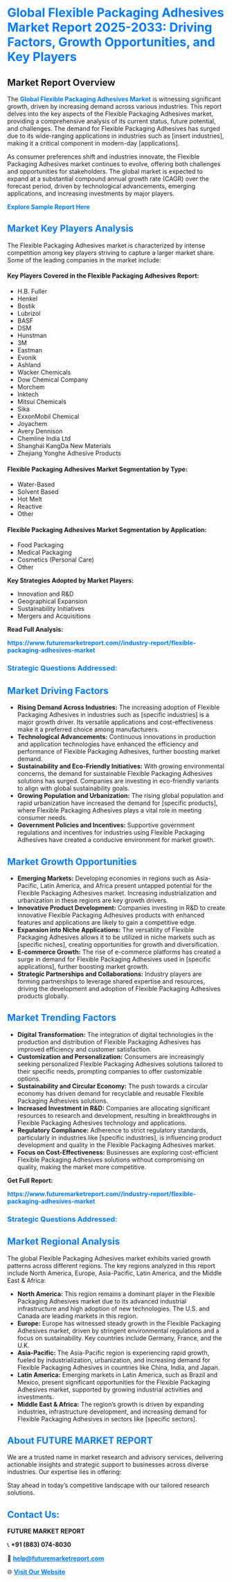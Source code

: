 <h1 style="color: #007BFF;">Global Flexible Packaging Adhesives Market Report 2025-2033: Driving Factors, Growth Opportunities, and Key Players</h1>

<section id="overview">
<h2>Market Report Overview</h2>
<p>The <a href="https://www.futuremarketreport.com//industry-report/flexible-packaging-adhesives-market" style="color: #007BFF; text-decoration: none;"><strong>Global Flexible Packaging Adhesives Market</strong></a> is witnessing significant growth, driven by increasing demand across various industries. This report delves into the key aspects of the Flexible Packaging Adhesives market, providing a comprehensive analysis of its current status, future potential, and challenges. The demand for Flexible Packaging Adhesives has surged due to its wide-ranging applications in industries such as [insert industries], making it a critical component in modern-day [applications].</p>
<p>As consumer preferences shift and industries innovate, the Flexible Packaging Adhesives market continues to evolve, offering both challenges and opportunities for stakeholders. The global market is expected to expand at a substantial compound annual growth rate (CAGR) over the forecast period, driven by technological advancements, emerging applications, and increasing investments by major players.</p>
</section>

<section id="overview">
<p><a href="https://www.futuremarketreport.com//request-sample/reportId=51490" style="color: #007BFF; text-decoration: none;"><strong>Explore Sample Report Here</strong></a></p>
</section>

<section id="key-players">
<h2 style="color: #007BFF;">Market Key Players Analysis</h2>
<p>The Flexible Packaging Adhesives market is characterized by intense competition among key players striving to capture a larger market share. Some of the leading companies in the market include:</p>
<h4>Key Players Covered in the Flexible Packaging Adhesives Report:</h4>
<ul><li>H.B. Fuller</li><li>Henkel</li><li>Bostik</li><li>Lubrizol</li><li>BASF</li><li>DSM</li><li>Hunstman</li><li>3M</li><li>Eastman</li><li>Evonik</li><li>Ashland</li><li>Wacker Chemicals</li><li>Dow Chemical Company</li><li>Morchem</li><li>Inktech</li><li>Mitsui Chemicals</li><li>Sika</li><li>ExxonMobil Chemical</li><li>Joyachem</li><li>Avery Dennison</li><li>Chemline India Ltd</li><li>Shanghai KangDa New Materials</li><li>Zhejiang Yonghe Adhesive Products</li></ul>
<h4>Flexible Packaging Adhesives Market Segmentation by Type:</h4>
<ul><li>Water-Based</li><li>Solvent Based</li><li>Hot Melt</li><li>Reactive</li><li>Other</li></ul>

<h4>Flexible Packaging Adhesives Market Segmentation by Application:</h4>
<ul><li>Food Packaging</li><li>Medical Packaging</li><li>Cosmetics (Personal Care)</li><li>Other</li></ul>
<p><strong>Key Strategies Adopted by Market Players:</strong></p>
<ul>
<li>Innovation and R&D</li>
<li>Geographical Expansion</li>
<li>Sustainability Initiatives</li>
<li>Mergers and Acquisitions</li>
</ul>
</section>

<section>
<p><strong>Read Full Analysis: </strong></p><a href="https://www.futuremarketreport.com//industry-report/flexible-packaging-adhesives-market" style="color: #007BFF; text-decoration: none;"><strong>https://www.futuremarketreport.com//industry-report/flexible-packaging-adhesives-market</strong></a>
<h3 style="color: #007BFF;">Strategic Questions Addressed:</h3>
</section>

<section id="driving-factors">
<h2 style="color: #007BFF;">Market Driving Factors</h2>
<ul>
<li><strong>Rising Demand Across Industries:</strong> The increasing adoption of Flexible Packaging Adhesives in industries such as [specific industries] is a major growth driver. Its versatile applications and cost-effectiveness make it a preferred choice among manufacturers.</li>
<li><strong>Technological Advancements:</strong> Continuous innovations in production and application technologies have enhanced the efficiency and performance of Flexible Packaging Adhesives, further boosting market demand.</li>
<li><strong>Sustainability and Eco-Friendly Initiatives:</strong> With growing environmental concerns, the demand for sustainable Flexible Packaging Adhesives solutions has surged. Companies are investing in eco-friendly variants to align with global sustainability goals.</li>
<li><strong>Growing Population and Urbanization:</strong> The rising global population and rapid urbanization have increased the demand for [specific products], where Flexible Packaging Adhesives plays a vital role in meeting consumer needs.</li>
<li><strong>Government Policies and Incentives:</strong> Supportive government regulations and incentives for industries using Flexible Packaging Adhesives have created a conducive environment for market growth.</li>
</ul>
</section>

<section id="growth-opportunities">
<h2 style="color: #007BFF;">Market Growth Opportunities</h2>
<ul>
<li><strong>Emerging Markets:</strong> Developing economies in regions such as Asia-Pacific, Latin America, and Africa present untapped potential for the Flexible Packaging Adhesives market. Increasing industrialization and urbanization in these regions are key growth drivers.</li>
<li><strong>Innovative Product Development:</strong> Companies investing in R&D to create innovative Flexible Packaging Adhesives products with enhanced features and applications are likely to gain a competitive edge.</li>
<li><strong>Expansion into Niche Applications:</strong> The versatility of Flexible Packaging Adhesives allows it to be utilized in niche markets such as [specific niches], creating opportunities for growth and diversification.</li>
<li><strong>E-commerce Growth:</strong> The rise of e-commerce platforms has created a surge in demand for Flexible Packaging Adhesives used in [specific applications], further boosting market growth.</li>
<li><strong>Strategic Partnerships and Collaborations:</strong> Industry players are forming partnerships to leverage shared expertise and resources, driving the development and adoption of Flexible Packaging Adhesives products globally.</li>
</ul>
</section>

<section id="trending-factors">
<h2 style="color: #007BFF;">Market Trending Factors</h2>
<ul>
<li><strong>Digital Transformation:</strong> The integration of digital technologies in the production and distribution of Flexible Packaging Adhesives has improved efficiency and customer satisfaction.</li>
<li><strong>Customization and Personalization:</strong> Consumers are increasingly seeking personalized Flexible Packaging Adhesives solutions tailored to their specific needs, prompting companies to offer customizable options.</li>
<li><strong>Sustainability and Circular Economy:</strong> The push towards a circular economy has driven demand for recyclable and reusable Flexible Packaging Adhesives solutions.</li>
<li><strong>Increased Investment in R&D:</strong> Companies are allocating significant resources to research and development, resulting in breakthroughs in Flexible Packaging Adhesives technology and applications.</li>
<li><strong>Regulatory Compliance:</strong> Adherence to strict regulatory standards, particularly in industries like [specific industries], is influencing product development and quality in the Flexible Packaging Adhesives market.</li>
<li><strong>Focus on Cost-Effectiveness:</strong> Businesses are exploring cost-efficient Flexible Packaging Adhesives solutions without compromising on quality, making the market more competitive.</li>
</ul>
</section>

<section>
<p><strong>Get Full Report: </strong></p><a href="https://www.futuremarketreport.com//industry-report/flexible-packaging-adhesives-market" style="color: #007BFF; text-decoration: none;"><strong>https://www.futuremarketreport.com//industry-report/flexible-packaging-adhesives-market</strong></a>
<h3 style="color: #007BFF;">Strategic Questions Addressed:</h3>
</section>


<section id="regional-analysis">
<h2 style="color: #007BFF;">Market Regional Analysis</h2>
<p>The global Flexible Packaging Adhesives market exhibits varied growth patterns across different regions. The key regions analyzed in this report include North America, Europe, Asia-Pacific, Latin America, and the Middle East & Africa:</p>
<ul>
<li><strong>North America:</strong> This region remains a dominant player in the Flexible Packaging Adhesives market due to its advanced industrial infrastructure and high adoption of new technologies. The U.S. and Canada are leading markets in this region.</li>
<li><strong>Europe:</strong> Europe has witnessed steady growth in the Flexible Packaging Adhesives market, driven by stringent environmental regulations and a focus on sustainability. Key countries include Germany, France, and the U.K.</li>
<li><strong>Asia-Pacific:</strong> The Asia-Pacific region is experiencing rapid growth, fueled by industrialization, urbanization, and increasing demand for Flexible Packaging Adhesives in countries like China, India, and Japan.</li>
<li><strong>Latin America:</strong> Emerging markets in Latin America, such as Brazil and Mexico, present significant opportunities for the Flexible Packaging Adhesives market, supported by growing industrial activities and investments.</li>
<li><strong>Middle East & Africa:</strong> The region’s growth is driven by expanding industries, infrastructure development, and increasing demand for Flexible Packaging Adhesives in sectors like [specific sectors].</li>
</ul>
</section>

<footer>
<h2 style="color: #007BFF;">About FUTURE MARKET REPORT</h2>
<p>We are a trusted name in market research and advisory services, delivering actionable insights and strategic support to businesses across diverse industries. Our expertise lies in offering:</p>

<p>Stay ahead in today’s competitive landscape with our tailored research solutions.</p>

<h2 style="color: #007BFF;">Contact Us:</h2>
<p><strong>FUTURE MARKET REPORT</strong></p>
<p>📞 <strong>+91 (883) 074-8030</strong></p>
<p>📧 <strong><a href="mailto:help@futuremarketreport.com" style="color: #007BFF;">help@futuremarketreport.com</a></strong></p>
<p>🌐 <strong><a href="https://www.futuremarketreport.com/" style="color: #007BFF;">Visit Our Website</a></strong></p>
</footer>
